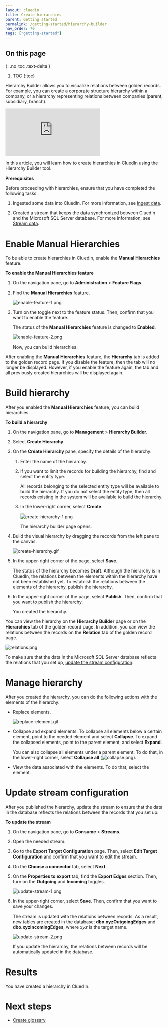 ```yaml
---
layout: cluedin
title: Create hierarchies
parent: Getting started
permalink: /getting-started/hierarchy-builder
nav_order: 70
tags: ["getting-started"]
---
```

## On this page
{: .no_toc .text-delta }
1. TOC
{:toc}

Hierarchy Builder allows you to visualize relations between golden records. For example, you can create a corporate structure hierarchy within a company, or a hierarchy representing relations between companies (parent, subsidiary, branch).

<div class="videoFrame">
<iframe src="https://player.vimeo.com/video/852717264?badge=0&amp;autopause=0&amp;player_id=0&amp;app_id=58479" frameborder="0" allow="autoplay; fullscreen; picture-in-picture" title="Getting started with Hierarchy Builder"></iframe>
</div>

In this article, you will learn how to create hierarchies in CluedIn using the Hierarchy Builder tool.

**Prerequisites**

Before proceeding with hierarchies, ensure that you have completed the following tasks:

1. Ingested some data into CluedIn. For more information, see [Ingest data](/getting-started/data-ingestion).

1. Created a stream that keeps the data synchronized between CluedIn and the Microsoft SQL Server database. For more information, see [Stream data](/getting-started/data-streaming).

# Enable Manual Hierarchies

To be able to create hierarchies in CluedIn, enable the **Manual Hierarchies** feature.

**To enable the Manual Hierarchies feature**

1. On the navigation pane, go to **Administration** > **Feature Flags**.

1. Find the **Manual Hierarchies** feature.

    ![enable-feature-1.png](../../assets/images/getting-started/hierarchy-builder/enable-feature-1.png)

1. Turn on the toggle next to the feature status. Then, confirm that you want to enable the feature.

    The status of the **Manual Hierarchies** feature is changed to **Enabled**.

    ![enable-feature-2.png](../../assets/images/getting-started/hierarchy-builder/enable-feature-2.png)

    Now, you can build hierarchies.

After enabling the **Manual Hierarchies** feature, the **Hierarchy** tab is added to the golden record page. If you disable the feature, then the tab will no longer be displayed. However, if you enable the feature again, the tab and all previously created hierarchies will be displayed again.

# Build hierarchy

After you enabled the **Manual Hierarchies** feature, you can build hierarchies.

**To build a hierarchy**

1. On the navigation pane, go to **Management** > **Hierarchy Builder**.

1. Select **Create Hierarchy**.

1. On the **Create Hierarchy** pane, specify the details of the hierarchy:
    
    1. Enter the name of the hierarchy.

    1. If you want to limit the records for building the hierarchy, find and select the entity type.

        All records belonging to the selected entity type will be available to build the hierarchy. If you do not select the entity type, then all records existing in the system will be available to build the hierarchy.

    1. In the lower-right corner, select **Create**.

        ![create-hierarchy-1.png](../../assets/images/getting-started/hierarchy-builder/create-hierarchy-1.png)

        The hierarchy builder page opens.

1. Build the visual hierarchy by dragging the records from the left pane to the canvas.

    ![create-hierarchy.gif](../../assets/images/getting-started/hierarchy-builder/create-hierarchy.gif)

1. In the upper-right corner of the page, select **Save**.

    The status of the hierarchy becomes **Draft**. Although the hierarchy is in CluedIn, the relations between the elements within the hierarchy have not been established yet. To establish the relations between the elements of the hierarchy, publish the hierarchy.

1. In the upper-right corner of the page, select **Publish**. Then, confirm that you want to publish the hierarchy.

    You created the hierarchy.

You can view the hierarchy on the **Hierarchy Builder** page or on the **Hierarchies** tab of the golden record page. In addition, you can view the relations between the records on the **Relation** tab of the golden record page.

![relations.png](../../assets/images/getting-started/hierarchy-builder/relations.png)

To make sure that the data in the Microsoft SQL Server database reflects the relations that you set up, [update the stream configuration](#update-stream-configuration).

# Manage hierarchy

After you created the hierarchy, you can do the following actions with the elements of the hierarchy:

- Replace elements.

    ![replace-element.gif](../../assets/images/getting-started/hierarchy-builder/replace-element.gif)

- Collapse and expand elements. To collapse all elements below a certain element, point to the needed element and select **Collapse**. To expand the collapsed elements, point to the parent element, and select **Expand**.

    You can also collapse all elements under a parent element. To do that, in the lower-right corner, select **Collapse all** (![collapse.png](../../assets/images/getting-started/hierarchy-builder/collapse.png)).

- View the data associated with the elements. To do that, select the element.

# Update stream configuration

After you published the hierarchy, update the stream to ensure that the data in the database reflects the relations between the records that you set up.

**To update the stream**

1. On the navigation pane, go to **Consume** > **Streams**.

1. Open the needed stream.

1. Go to the **Export Target Configuration** page. Then, select **Edit Target Configuration** and confirm that you want to edit the stream.

1. On the **Choose a connector** tab, select **Next**.

1. On the **Properties to export** tab, find the **Export Edges** section. Then, turn on the **Outgoing** and **Incoming** toggles.

    ![update-stream-1.png](../../assets/images/getting-started/hierarchy-builder/update-stream-1.png)

1. In the upper-right corner, select **Save**. Then, confirm that you want to save your changes.

    The stream is updated with the relations between records. As a result, new tables are created in the database: **dbo.xyzOutgoingEdges** and **dbo.xyzIncomingEdges**, where _xyz_ is the target name.

    ![update-stream-2.png](../../assets/images/getting-started/hierarchy-builder/update-stream-2.png)

    If you update the hierarchy, the relations between records will be automatically updated in the database.

# Results

You have created a hierarchy in CluedIn.

# Next steps

- [Create glossary](/getting-started/glossary)

